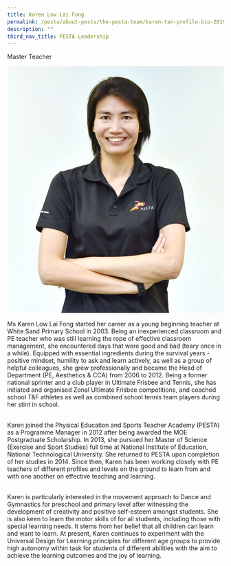 ```yaml
---
title: Karen Low Lai Fong
permalink: /pesta/about-pesta/the-pesta-team/karen-tan-profile-bio-2019/
description: ""
third_nav_title: PESTA Leadership
---
```

Master Teacher

![](/images/Staff%20Photos/karen1.JPG)

Ms Karen Low Lai Fong started her career as a young beginning teacher at White Sand Primary School in 2003. Being an inexperienced classroom and PE teacher who was still learning the rope of effective classroom management, she encountered days that were good and bad (teary once in a while). Equipped with essential ingredients during the survival years - positive mindset, humility to ask and learn actively, as well as a group of helpful colleagues, she grew professionally and became the Head of Department (PE, Aesthetics &amp; CCA) from 2006 to 2012. Being a former national sprinter and a club player in Ultimate Frisbee and Tennis, she has initiated and organised Zonal Ultimate Frisbee competitions, and coached school T&amp;F athletes as well as combined school tennis team players during her stint in school.<br><br>
	
Karen joined the Physical Education and Sports Teacher Academy (PESTA) as a Programme Manager in 2012 after being awarded the MOE Postgraduate Scholarship. In 2013, she pursued her Master of Science (Exercise and Sport Studies) full time at National Institute of Education, National Technological University. She returned to PESTA upon completion of her studies in 2014. Since then, Karen has been working closely with PE teachers of different profiles and levels on the ground to learn from and with one another on effective teaching and learning.<br><br>

Karen is particularly interested in the movement approach to Dance and Gymnastics for preschool and primary level after witnessing the development of creativity and positive self-esteem amongst students. She is also keen to learn the motor skills of for all students, including those with special learning needs. It stems from her belief that all children can learn and want to learn. At present, Karen continues to experiment with the Universal Design for Learning principles for different age groups to provide high autonomy within task for students of different abilities with the aim to achieve the learning outcomes and the joy of learning.<p></p>
